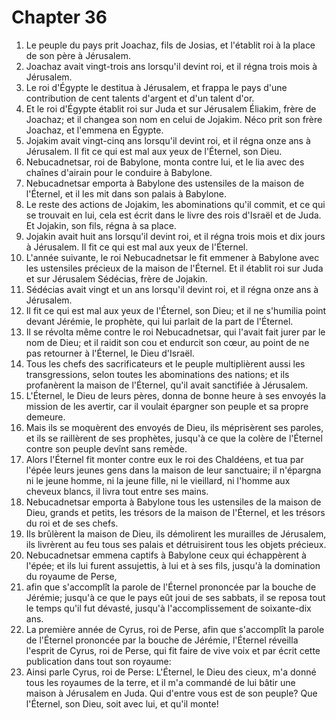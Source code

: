 # Chapter 36

1. Le peuple du pays prit Joachaz, fils de Josias, et l'établit roi à la place de son père à Jérusalem.
2. Joachaz avait vingt-trois ans lorsqu'il devint roi, et il régna trois mois à Jérusalem.
3. Le roi d'Égypte le destitua à Jérusalem, et frappa le pays d'une contribution de cent talents d'argent et d'un talent d'or.
4. Et le roi d'Égypte établit roi sur Juda et sur Jérusalem Éliakim, frère de Joachaz; et il changea son nom en celui de Jojakim. Néco prit son frère Joachaz, et l'emmena en Égypte.
5. Jojakim avait vingt-cinq ans lorsqu'il devint roi, et il régna onze ans à Jérusalem. Il fit ce qui est mal aux yeux de l'Éternel, son Dieu.
6. Nebucadnetsar, roi de Babylone, monta contre lui, et le lia avec des chaînes d'airain pour le conduire à Babylone.
7. Nebucadnetsar emporta à Babylone des ustensiles de la maison de l'Éternel, et il les mit dans son palais à Babylone.
8. Le reste des actions de Jojakim, les abominations qu'il commit, et ce qui se trouvait en lui, cela est écrit dans le livre des rois d'Israël et de Juda. Et Jojakin, son fils, régna à sa place.
9. Jojakin avait huit ans lorsqu'il devint roi, et il régna trois mois et dix jours à Jérusalem. Il fit ce qui est mal aux yeux de l'Éternel.
10. L'année suivante, le roi Nebucadnetsar le fit emmener à Babylone avec les ustensiles précieux de la maison de l'Éternel. Et il établit roi sur Juda et sur Jérusalem Sédécias, frère de Jojakin.
11. Sédécias avait vingt et un ans lorsqu'il devint roi, et il régna onze ans à Jérusalem.
12. Il fit ce qui est mal aux yeux de l'Éternel, son Dieu; et il ne s'humilia point devant Jérémie, le prophète, qui lui parlait de la part de l'Éternel.
13. Il se révolta même contre le roi Nebucadnetsar, qui l'avait fait jurer par le nom de Dieu; et il raidit son cou et endurcit son cœur, au point de ne pas retourner à l'Éternel, le Dieu d'Israël.
14. Tous les chefs des sacrificateurs et le peuple multiplièrent aussi les transgressions, selon toutes les abominations des nations; et ils profanèrent la maison de l'Éternel, qu'il avait sanctifiée à Jérusalem.
15. L'Éternel, le Dieu de leurs pères, donna de bonne heure à ses envoyés la mission de les avertir, car il voulait épargner son peuple et sa propre demeure.
16. Mais ils se moquèrent des envoyés de Dieu, ils méprisèrent ses paroles, et ils se raillèrent de ses prophètes, jusqu'à ce que la colère de l'Éternel contre son peuple devînt sans remède.
17. Alors l'Éternel fit monter contre eux le roi des Chaldéens, et tua par l'épée leurs jeunes gens dans la maison de leur sanctuaire; il n'épargna ni le jeune homme, ni la jeune fille, ni le vieillard, ni l'homme aux cheveux blancs, il livra tout entre ses mains.
18. Nebucadnetsar emporta à Babylone tous les ustensiles de la maison de Dieu, grands et petits, les trésors de la maison de l'Éternel, et les trésors du roi et de ses chefs.
19. Ils brûlèrent la maison de Dieu, ils démolirent les murailles de Jérusalem, ils livrèrent au feu tous ses palais et détruisirent tous les objets précieux.
20. Nebucadnetsar emmena captifs à Babylone ceux qui échappèrent à l'épée; et ils lui furent assujettis, à lui et à ses fils, jusqu'à la domination du royaume de Perse,
21. afin que s'accomplît la parole de l'Éternel prononcée par la bouche de Jérémie; jusqu'à ce que le pays eût joui de ses sabbats, il se reposa tout le temps qu'il fut dévasté, jusqu'à l'accomplissement de soixante-dix ans.
22. La première année de Cyrus, roi de Perse, afin que s'accomplît la parole de l'Éternel prononcée par la bouche de Jérémie, l'Éternel réveilla l'esprit de Cyrus, roi de Perse, qui fit faire de vive voix et par écrit cette publication dans tout son royaume:
23. Ainsi parle Cyrus, roi de Perse: L'Éternel, le Dieu des cieux, m'a donné tous les royaumes de la terre, et il m'a commandé de lui bâtir une maison à Jérusalem en Juda. Qui d'entre vous est de son peuple? Que l'Éternel, son Dieu, soit avec lui, et qu'il monte!

